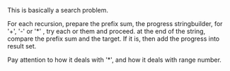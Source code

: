 
This is basically a search problem.   

For each recursion, prepare the  prefix sum, the progress stringbuilder,  for '+', '-' or '*' , try each or them and proceed. at the end of the string, compare the prefix sum and the target.  If it is, then add the progress into result set.  

Pay attention to how it deals with '*', and how it deals with range number.  


